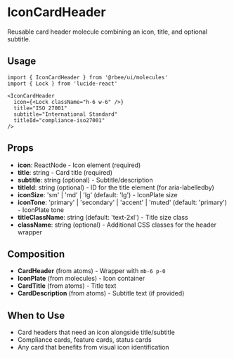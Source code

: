 # IconCardHeader

Reusable card header molecule combining an icon, title, and optional subtitle.

## Usage

```tsx
import { IconCardHeader } from '@rbee/ui/molecules'
import { Lock } from 'lucide-react'

<IconCardHeader
  icon={<Lock className="h-6 w-6" />}
  title="ISO 27001"
  subtitle="International Standard"
  titleId="compliance-iso27001"
/>
```

## Props

- **icon**: ReactNode - Icon element (required)
- **title**: string - Card title (required)
- **subtitle**: string (optional) - Subtitle/description
- **titleId**: string (optional) - ID for the title element (for aria-labelledby)
- **iconSize**: 'sm' | 'md' | 'lg' (default: 'lg') - IconPlate size
- **iconTone**: 'primary' | 'secondary' | 'accent' | 'muted' (default: 'primary') - IconPlate tone
- **titleClassName**: string (default: 'text-2xl') - Title size class
- **className**: string (optional) - Additional CSS classes for the header wrapper

## Composition

- **CardHeader** (from atoms) - Wrapper with `mb-6 p-0`
- **IconPlate** (from molecules) - Icon container
- **CardTitle** (from atoms) - Title text
- **CardDescription** (from atoms) - Subtitle text (if provided)

## When to Use

- Card headers that need an icon alongside title/subtitle
- Compliance cards, feature cards, status cards
- Any card that benefits from visual icon identification
